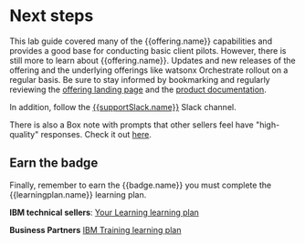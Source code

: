 # Next steps
This lab guide covered many of the {{offering.name}} capabilities and provides a good base for conducting basic client pilots. However, there is still more to learn about {{offering.name}}. Updates and new releases of the offering and the underlying offerings like watsonx Orchestrate rollout on a regular basis. Be sure to stay informed by bookmarking and regularly reviewing the <a href="https://www.ibm.com/products/watsonx-assistant-for-z?mhsrc=ibmsearch_a&mhq=Watsonx%20assistant%20for%20z" target="_blank">offering landing page</a> and the <a href="https://www.ibm.com/docs/en/watsonx/waz/2.0" target="_blank">product documentation</a>. 

In addition, follow the <a href="{{supportSlack.url}}" target="_blank">{{supportSlack.name}}</a> Slack channel. 

There is also a Box note with prompts that other sellers feel have "high-quality" responses. Check it out <a href="https://ibm.box.com/s/f19a7r8h1omgqgtff8jfj8d4szd2kg4b" target="_blank">here</a>.

## Earn the badge
Finally, remember to earn the {{badge.name}} you must complete the {{learningplan.name}} learning plan.

**IBM technical sellers**: <a href="{{learningplan.YLurl}}" target="_blank">Your Learning learning plan</a>

**Business Partners** <a href="{{learningplan.BPurl}}" target="_blank">IBM Training learning plan</a>